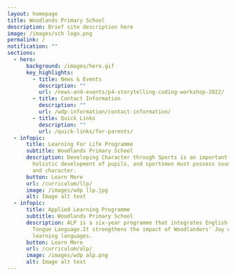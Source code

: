 ```yaml
---
layout: homepage
title: Woodlands Primary School
description: Brief site description here
image: /images/sch logo.png
permalink: /
notification: ""
sections:
  - hero:
      background: /images/hero.gif
      key_highlights:
        - title: News & Events
          description: ""
          url: /news-and-events/p4-storytelling-coding-workshop-2022/
        - title: Contact Information
          description: ""
          url: /wdp-information/contact-information/
        - title: Quick Links
          description: ""
          url: /quick-links/for-parents/
  - infopic:
      title: Learning For Life Programme
      subtitle: Woodlands Primary School
      description: Developing Character through Sports is an important component of
        holistic development of pupils, and sportsmen must possess sound values
        and character.
      button: Learn More
      url: /curriculum/llp/
      image: /images/wdp llp.jpg
      alt: Image alt text
  - infopic:
      title: Applied Learning Programme
      subtitle: Woodlands Primary School
      description: ALP is a six-year programme that integrates English and Mother
        Tongue Language.It strengthens the impact of Woodlanders' Joy of
        learning languages.
      button: Learn More
      url: /curriculum/alp/
      image: /images/wdp alp.png
      alt: Image alt text
---
```

